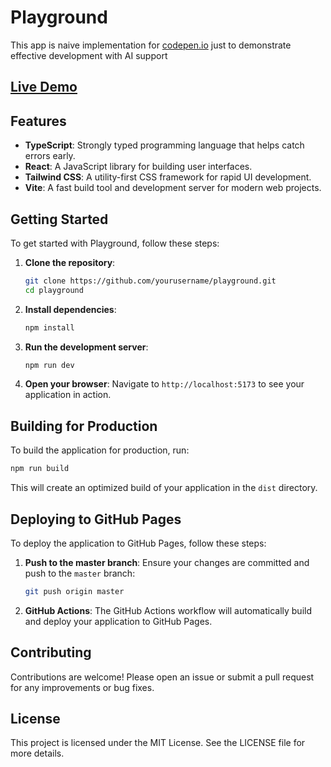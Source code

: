 # Playground

This app is naive implementation for [codepen.io](http://codepen.io)
just to demonstrate effective development with AI support

## [Live Demo](https://mikhail-angelov.github.io/playground)

## Features

- **TypeScript**: Strongly typed programming language that helps catch errors early.
- **React**: A JavaScript library for building user interfaces.
- **Tailwind CSS**: A utility-first CSS framework for rapid UI development.
- **Vite**: A fast build tool and development server for modern web projects.

## Getting Started

To get started with Playground, follow these steps:

1. **Clone the repository**:
   ```bash
   git clone https://github.com/yourusername/playground.git
   cd playground
   ```

2. **Install dependencies**:
   ```bash
   npm install
   ```

3. **Run the development server**:
   ```bash
   npm run dev
   ```

4. **Open your browser**:
   Navigate to `http://localhost:5173` to see your application in action.

## Building for Production

To build the application for production, run:

```bash
npm run build
```

This will create an optimized build of your application in the `dist` directory.

## Deploying to GitHub Pages

To deploy the application to GitHub Pages, follow these steps:

1. **Push to the master branch**:
   Ensure your changes are committed and push to the `master` branch:
   ```bash
   git push origin master
   ```

2. **GitHub Actions**:
   The GitHub Actions workflow will automatically build and deploy your application to GitHub Pages.

## Contributing

Contributions are welcome! Please open an issue or submit a pull request for any improvements or bug fixes.

## License

This project is licensed under the MIT License. See the LICENSE file for more details.